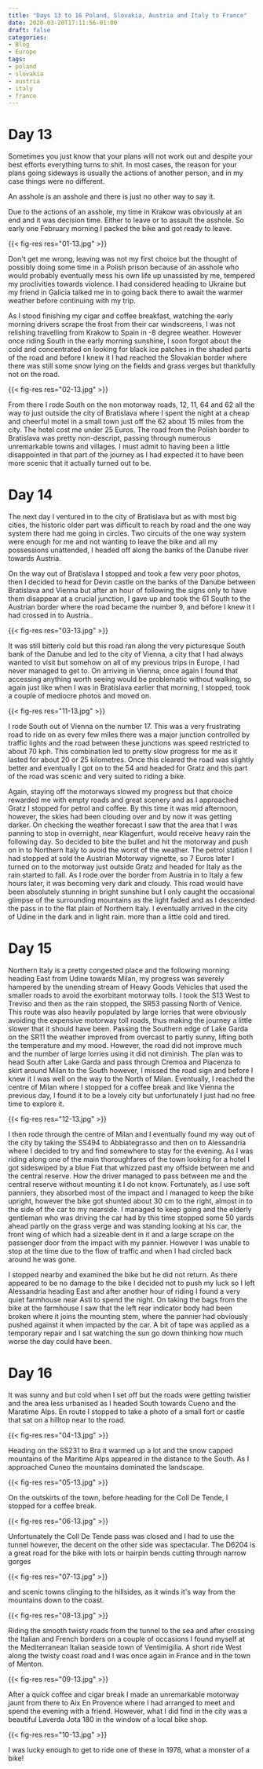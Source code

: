 ```yaml
---
title: "Days 13 to 16 Poland, Slovakia, Austria and Italy to France"
date: 2020-03-20T17:11:56-01:00
draft: false
categories:
- Blog
- Europe
tags:
- poland
- slovakia
- austria
- italy
- france
---
```


# Day 13

Sometimes you just know that your plans will not work out and despite your best efforts everything turns to shit. In most cases, the reason for your plans going sideways is usually the actions of another person, and in my case things were no different.

An asshole is an asshole and there is just no other way to say it.

Due to the actions of an asshole, my time in Krakow was obviously at an end and it was decision time. Either to leave or to assault the asshole. So early one February morning I packed the bike and got ready to leave. 

{{< fig-res res="01-13.jpg" >}}

Don't get me wrong, leaving was not my first choice but the thought of possibly doing some time in a Polish prison because of an asshole who would probably eventually mess his own life up unassisted by me, tempered my proclivities towards violence. I had considered heading to Ukraine but my friend in Galicia talked me in to going back there to await the warmer weather before continuing with my trip.

As I stood finishing my cigar and coffee breakfast, watching the early morning drivers scrape the frost from their car windscreens, I was not relishing travelling from Krakow to Spain in -8 degree weather. However once riding South in the early morning sunshine, I soon forgot about the cold and concentrated on looking for black ice patches in the shaded parts of the road and before I knew it I had reached the Slovakian border where there was still some snow lying on the fields and grass verges but thankfully not on the road.

{{< fig-res res="02-13.jpg" >}}

From there I rode South on the non motorway roads, 12, 11, 64 and 62 all the way to just outside the city of Bratislava where I spent the night at a cheap and cheerful motel in a small town just off the 62 about 15 miles from the city. The hotel cost me under 25 Euros. The road from the Polish border to Bratislava was pretty non-descript, passing through numerous unremarkable towns and villages. I must admit to having been a little disappointed in that part of the journey as I had expected it to have been more scenic that it actually turned out to be. 

# Day 14

The next day I ventured in to the city of Bratislava but as with most big cities, the historic older part was difficult to reach by road and the one way system there had me going in circles. Two circuits of the one way system were enough for me and not wanting to leave the bike and all my possessions unattended, I headed off along the banks of the Danube river towards Austria.

On the way out of Bratislava I stopped and took a few very poor photos, then I decided to head for Devin castle on the banks of the Danube between Bratislava and Vienna but after an hour of following the signs only to have them disappear at a crucial junction, I gave up and took the 61 South to the Austrian border where the road became the number 9, and before I knew it I had crossed in to Austria..

{{< fig-res res="03-13.jpg" >}}

It was still bitterly cold but this road ran along the very picturesque South bank of the Danube and led to the city of Vienna, a city that I had always wanted to visit but somehow on all of my previous trips in Europe, I had never managed to get to. On arriving in Vienna, once again I found that accessing anything worth seeing would be problematic without walking, so again just like when I was in Bratislava earlier that morning, I stopped, took a couple of mediocre photos and moved on.

{{< fig-res res="11-13.jpg" >}}

I rode South out of Vienna on the number 17. This was a very frustrating road to ride on as every few miles there was a major junction controlled by traffic lights and the road between these junctions was speed restricted to about 70 kph. This combination led to pretty slow progress for me as it lasted for about 20 or 25 kilometres. Once this cleared the road was slightly better and eventually I got on to the 54 and headed for Gratz and this part of the road was scenic and very suited to riding a bike. 

Again, staying off the motorways slowed my progress but that choice rewarded me with empty roads and great scenery and as I approached Gratz I stopped for petrol and coffee. By this time it was mid afternoon, however, the skies had been clouding over and by now it was getting darker. On checking the weather forecast I saw that the area that I was panning to stop in overnight, near Klagenfurt, would receive heavy rain the following day. So decided to bite the bullet and hit the motorway and push on in to Northern Italy to avoid the worst of the weather. The petrol station I had stopped at sold the Austrian Motorway vignette, so 7 Euros later I turned on to the motorway just outside Gratz and headed for Italy as the rain started to fall. As I rode over the border from Austria in to Italy a few hours later, it was becoming very dark and cloudy. This road would have been absolutely stunning in bright sunshine but I only caught the occasional glimpse of the surrounding mountains as the light faded and as I descended the pass in to the flat plain of Northern Italy. I eventually arrived in the city of Udine in the dark and in light rain. more than a little cold and tired.

# Day 15

Northern Italy is a pretty congested place and the following morning heading East from Udine towards Milan, my progress was severely hampered by the unending stream of Heavy Goods Vehicles that used the smaller roads to avoid the exorbitant motorway tolls. I took the S13 West to Treviso and then as the rain stopped, the SR53 passing North of Venice. This route was also heavily populated by large lorries that were obviously avoiding the expensive motorway toll roads, thus making the journey a little slower that it should have been. Passing the Southern edge of Lake Garda on the SR11 the weather improved from overcast to partly sunny, lifting both the temperature and my mood. However, the road did not improve much and the number of large lorries using it did not diminish. The plan was to head South after Lake Garda and pass through Cremoa and Piacenza to skirt around Milan to the South however, I missed the road sign and before I knew it I was well on the way to the North of Milan. Eventually, I reached the centre of Milan where I stopped for a coffee break and like Vienna the previous day, I found it to be a lovely city but unfortunately I just had no free time to explore it.

{{< fig-res res="12-13.jpg" >}}

I then rode through the centre of Milan and I eventually found my way out of the city by taking the SS494 to Abbiategrasso and then on to Alessandria where I decided to try and find somewhere to stay for the evening. As I was riding along one of the main thoroughfares of the town looking for a hotel I got sideswiped by a blue Fiat that whizzed past my offside between me and the central reserve. How the driver managed to pass between me and the central reserve without mounting it I do not know. Fortunately, as I use soft panniers, they absorbed most of the impact and I managed to keep the bike upright, however the bike got shunted about 30 cm to the right, almost in to the side of the car to my nearside. I managed to keep going and the elderly gentleman who was driving the car had by this time stopped some 50 yards ahead partly on the grass verge and was standing looking at his car, the front wing of which had a sizeable dent in it and a large scrape on the passenger door from the impact with my pannier. However I was unable to stop at the time due to the flow of traffic and when I had circled back around he was gone. 

I stopped nearby and examined the bike but he did not return. As there appeared to be no damage to the bike I decided not to push my luck so I left Alessandria heading East and after another hour of riding I found a very quiet farmhouse near Asti to spend the night. On taking the bags from the bike at the farmhouse I saw that the left rear indicator body had been broken where it joins the mounting stem, where the pannier had obviously pushed against it when impacted by the car. A bit of tape was applied as a temporary repair and I sat watching the sun go down thinking how much worse the day could have been.

# Day 16

It was sunny and but cold when I set off but the roads were getting twistier and the area less urbanised as I headed South towards Cueno and the Maratime Alps. En route I stopped to take a photo of a small fort or castle that sat on a hilltop near to the road.

{{< fig-res res="04-13.jpg" >}}

Heading on the SS231 to Bra it warmed up a lot and the snow capped mountains of the Maritime Alps appeared in the distance to the South. As I approached Cuneo the mountains dominated the landscape.

{{< fig-res res="05-13.jpg" >}}

On the outskirts of the town, before heading for the Coll De Tende, I stopped for a coffee break.

{{< fig-res res="06-13.jpg" >}}

Unfortunately the Coll De Tende pass was closed and I had to use the tunnel however, the decent on the other side was spectacular. The D6204 is a great road for the bike with lots or hairpin bends cutting through narrow gorges

{{< fig-res res="07-13.jpg" >}}

and scenic towns clinging to the hillsides, as it winds it's way from the mountains down to the coast.

{{< fig-res res="08-13.jpg" >}}

Riding the smooth twisty roads from the tunnel to the sea and after crossing the Italian and French borders on a couple of occasions I found myself at the Mediterranean Italian seaside town of Ventimigilia. A short ride West along the twisty coast road and I was once again in France and in the town of Menton.

{{< fig-res res="09-13.jpg" >}}

After a quick coffee and cigar break I made an unremarkable motorway jaunt from there to Aix En Provence where I had arranged to meet and spend the evening with a friend. However, what I did find in the city was a beautiful Laverda Jota 180 in the window of a local bike shop.

{{< fig-res res="10-13.jpg" >}}

I was lucky enough to get to ride one of these in 1978, what a monster of a bike!